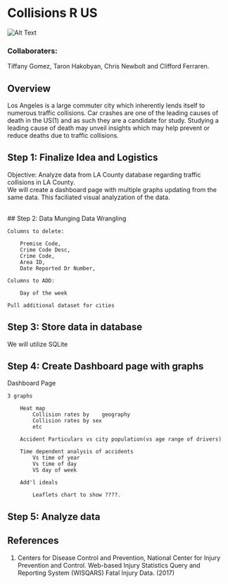 # Collisions R US
![Alt Text](https://cdn.dribbble.com/users/176572/screenshots/1261789/dribbble_14.gif)
### Collaboraters:
<p> Tiffany Gomez, Taron Hakobyan, Chris Newbolt and Clifford Ferraren.
   
## Overview
Los Angeles is a large commuter city which inherently lends itself to numerous traffic collisions. 
Car crashes are one of the leading causes of death in the US(1) and as such they are a candidate for study. Studying a leading cause of death may unveil insights which may help prevent or reduce deaths due to traffic collisions.


## Step 1: Finalize Idea and Logistics
 
Objective: Analyze data from LA County database regarding traffic collisions in LA County.
<br>
We will create a dashboard page with multiple graphs updating from the same data. This faciliated visual analyzation of the data.
<br>

<br>
## Step 2: Data Munging
Data Wrangling
   
    Columns to delete:

        Premise Code,
        Crime Code Desc,
        Crime Code,
        Area ID,
        Date Reported Dr Number,

    Columns to ADD:

        Day of the week 
    
    Pull additional dataset for cities
## Step 3: Store data in database
We will utilize SQLite

## Step 4: Create Dashboard page with graphs
Dashboard Page

    3 graphs
        
        Heat map 
            Collision rates by    geography
            Collision rates by sex
            etc
        
        Accident Particulars vs city population(vs age range of drivers)
        
        Time dependent analysis of accidents 
            Vs time of year
            Vs time of day 
            VS day of week

        Add'l ideals

            Leaflets chart to show ????. 
## Step 5: Analyze data

            
## References
1) Centers for Disease Control and Prevention, National Center for Injury Prevention and Control. Web-based Injury Statistics Query and Reporting System (WISQARS) Fatal Injury Data. (2017)



